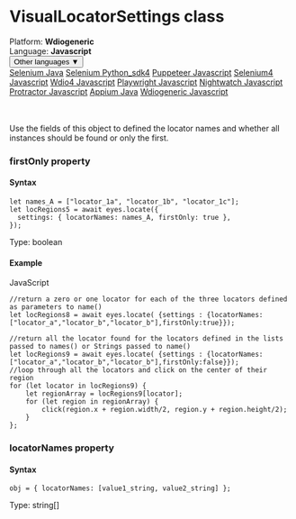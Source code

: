 # VisualLocatorSettings class
<div class='platform-bar-container-div'><div class='platform-bar-div'>Platform:  <b> Wdiogeneric</b>
</div><div class='platform-bar-div'>Language: <b>Javascript</b></div><div class='dropdown-button-container-div'><button class='sdk-language-dropdown-button'>Other languages ▼</button><div class='dropdown-content'>
<a href='../../selenium/java/visuallocatorsettings'>Selenium Java</a>
<a href='../../selenium/python_sdk4/visuallocatorsettings'>Selenium Python_sdk4</a>
<a href='../../puppeteer/javascript/visuallocatorsettings'>Puppeteer Javascript</a>
<a href='../../selenium4/javascript/visuallocatorsettings'>Selenium4 Javascript</a>
<a href='../../wdio4/javascript/visuallocatorsettings'>Wdio4 Javascript</a>
<a href='../../playwright/javascript/visuallocatorsettings'>Playwright Javascript</a>
<a href='../../nightwatch/javascript/visuallocatorsettings'>Nightwatch Javascript</a>
<a href='../../protractor/javascript/visuallocatorsettings'>Protractor Javascript</a>
<a href='../../appium/java/visuallocatorsettings'>Appium Java</a>
<a href='../../wdiogeneric/javascript/visuallocatorsettings'>Wdiogeneric Javascript</a>
</div></div><br /><br /></div>




Use the fields of this object to defined the locator names and whether all instances should be found or only the first.


### firstOnly property
#### Syntax


    let names_A = ["locator_1a", "locator_1b", "locator_1c"];
    let locRegions5 = await eyes.locate({
      settings: { locatorNames: names_A, firstOnly: true },
    });
    

Type: boolean

#### Example


JavaScript

    //return a zero or one locator for each of the three locators defined as parameters to name()
    let locRegions8 = await eyes.locate( {settings : {locatorNames:["locator_a","locator_b","locator_b"],firstOnly:true}});
      
    //return all the locator found for the locators defined in the lists passed to names() or Strings passed to name()                   
    let locRegions9 = await eyes.locate( {settings : {locatorNames:["locator_a","locator_b","locator_b"],firstOnly:false}});
    //loop through all the locators and click on the center of their region
    for (let locator in locRegions9) {
        let regionArray = locRegions9[locator];
        for (let region in regionArray) {
            click(region.x + region.width/2, region.y + region.height/2);
        }
    };

### locatorNames property
#### Syntax


    obj = { locatorNames: [value1_string, value2_string] };
    

Type: string\[\]
